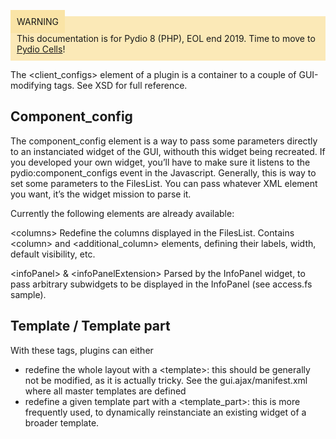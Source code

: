 <div style="background-color: #fbe9b7;font-size: 14px;">
<span style="background-color: #fae4a6;padding: 10px;">WARNING</span>
<span style="padding: 10px;display: inline-block;">This documentation is for Pydio 8 (PHP), EOL end 2019. Time to move to <a href="https://pydio.com/en/docs/cells/v2/quick-start">Pydio Cells</a>!</span>
</div>

The &lt;client_configs&gt; element of a plugin is a container to a couple of GUI-modifying tags. See XSD for full reference.

## Component_config
The component_config element is a way to pass some parameters directly to an instanciated widget of the GUI, withouth this widget being recreated. If you developed your own widget, you’ll have to make sure it listens to the pydio:component_configs event in the Javascript. Generally, this is way to set some parameters to the FilesList. You can pass whatever XML element you want, it’s the widget mission to parse it.

Currently the following elements are already available:

&lt;columns&gt; Redefine the columns displayed in the FilesList. Contains &lt;column&gt; and &lt;additional_column&gt; elements, defining their labels, width, default visibility, etc.

&lt;infoPanel&gt; & &lt;infoPanelExtension&gt; Parsed by the InfoPanel widget, to pass arbitrary subwidgets to be displayed in the InfoPanel (see access.fs sample).

## Template / Template part
With these tags, plugins can either

+ redefine the whole layout with a &lt;template&gt;: this should be generally not be modified, as it is actually tricky. See the gui.ajax/manifest.xml where all master templates are defined
+ redefine a given template part with a &lt;template_part&gt;: this is more frequently used, to dynamically reinstanciate an existing widget of a broader template.
